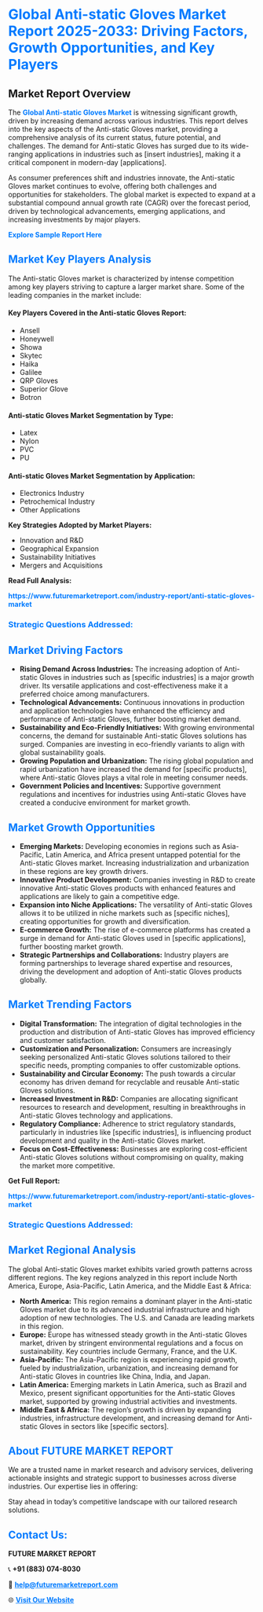 <h1 style="color: #007BFF;">Global Anti-static Gloves Market Report 2025-2033: Driving Factors, Growth Opportunities, and Key Players</h1>

<section id="overview">
<h2>Market Report Overview</h2>
<p>The <a href="https://www.futuremarketreport.com/industry-report/anti-static-gloves-market" style="color: #007BFF; text-decoration: none;"><strong>Global Anti-static Gloves Market</strong></a> is witnessing significant growth, driven by increasing demand across various industries. This report delves into the key aspects of the Anti-static Gloves market, providing a comprehensive analysis of its current status, future potential, and challenges. The demand for Anti-static Gloves has surged due to its wide-ranging applications in industries such as [insert industries], making it a critical component in modern-day [applications].</p>
<p>As consumer preferences shift and industries innovate, the Anti-static Gloves market continues to evolve, offering both challenges and opportunities for stakeholders. The global market is expected to expand at a substantial compound annual growth rate (CAGR) over the forecast period, driven by technological advancements, emerging applications, and increasing investments by major players.</p>
</section>

<section id="overview">
<p><a href="https://www.futuremarketreport.com/request-sample/reportId=88503" style="color: #007BFF; text-decoration: none;"><strong>Explore Sample Report Here</strong></a></p>
</section>

<section id="key-players">
<h2 style="color: #007BFF;">Market Key Players Analysis</h2>
<p>The Anti-static Gloves market is characterized by intense competition among key players striving to capture a larger market share. Some of the leading companies in the market include:</p>
<h4>Key Players Covered in the Anti-static Gloves Report:</h4>
<ul><li>Ansell</li><li>Honeywell</li><li>Showa</li><li>Skytec</li><li>Haika</li><li>Galilee</li><li>QRP Gloves</li><li>Superior Glove</li><li>Botron</li></ul>
<h4>Anti-static Gloves Market Segmentation by Type:</h4>
<ul><li>Latex</li><li>Nylon</li><li>PVC</li><li>PU</li></ul>

<h4>Anti-static Gloves Market Segmentation by Application:</h4>
<ul><li>Electronics Industry</li><li>Petrochemical Industry</li><li>Other Applications</li></ul>
<p><strong>Key Strategies Adopted by Market Players:</strong></p>
<ul>
<li>Innovation and R&D</li>
<li>Geographical Expansion</li>
<li>Sustainability Initiatives</li>
<li>Mergers and Acquisitions</li>
</ul>
</section>

<section>
<p><strong>Read Full Analysis: </strong></p><a href="https://www.futuremarketreport.com/industry-report/anti-static-gloves-market" style="color: #007BFF; text-decoration: none;"><strong>https://www.futuremarketreport.com/industry-report/anti-static-gloves-market</strong></a>
<h3 style="color: #007BFF;">Strategic Questions Addressed:</h3>
</section>

<section id="driving-factors">
<h2 style="color: #007BFF;">Market Driving Factors</h2>
<ul>
<li><strong>Rising Demand Across Industries:</strong> The increasing adoption of Anti-static Gloves in industries such as [specific industries] is a major growth driver. Its versatile applications and cost-effectiveness make it a preferred choice among manufacturers.</li>
<li><strong>Technological Advancements:</strong> Continuous innovations in production and application technologies have enhanced the efficiency and performance of Anti-static Gloves, further boosting market demand.</li>
<li><strong>Sustainability and Eco-Friendly Initiatives:</strong> With growing environmental concerns, the demand for sustainable Anti-static Gloves solutions has surged. Companies are investing in eco-friendly variants to align with global sustainability goals.</li>
<li><strong>Growing Population and Urbanization:</strong> The rising global population and rapid urbanization have increased the demand for [specific products], where Anti-static Gloves plays a vital role in meeting consumer needs.</li>
<li><strong>Government Policies and Incentives:</strong> Supportive government regulations and incentives for industries using Anti-static Gloves have created a conducive environment for market growth.</li>
</ul>
</section>

<section id="growth-opportunities">
<h2 style="color: #007BFF;">Market Growth Opportunities</h2>
<ul>
<li><strong>Emerging Markets:</strong> Developing economies in regions such as Asia-Pacific, Latin America, and Africa present untapped potential for the Anti-static Gloves market. Increasing industrialization and urbanization in these regions are key growth drivers.</li>
<li><strong>Innovative Product Development:</strong> Companies investing in R&D to create innovative Anti-static Gloves products with enhanced features and applications are likely to gain a competitive edge.</li>
<li><strong>Expansion into Niche Applications:</strong> The versatility of Anti-static Gloves allows it to be utilized in niche markets such as [specific niches], creating opportunities for growth and diversification.</li>
<li><strong>E-commerce Growth:</strong> The rise of e-commerce platforms has created a surge in demand for Anti-static Gloves used in [specific applications], further boosting market growth.</li>
<li><strong>Strategic Partnerships and Collaborations:</strong> Industry players are forming partnerships to leverage shared expertise and resources, driving the development and adoption of Anti-static Gloves products globally.</li>
</ul>
</section>

<section id="trending-factors">
<h2 style="color: #007BFF;">Market Trending Factors</h2>
<ul>
<li><strong>Digital Transformation:</strong> The integration of digital technologies in the production and distribution of Anti-static Gloves has improved efficiency and customer satisfaction.</li>
<li><strong>Customization and Personalization:</strong> Consumers are increasingly seeking personalized Anti-static Gloves solutions tailored to their specific needs, prompting companies to offer customizable options.</li>
<li><strong>Sustainability and Circular Economy:</strong> The push towards a circular economy has driven demand for recyclable and reusable Anti-static Gloves solutions.</li>
<li><strong>Increased Investment in R&D:</strong> Companies are allocating significant resources to research and development, resulting in breakthroughs in Anti-static Gloves technology and applications.</li>
<li><strong>Regulatory Compliance:</strong> Adherence to strict regulatory standards, particularly in industries like [specific industries], is influencing product development and quality in the Anti-static Gloves market.</li>
<li><strong>Focus on Cost-Effectiveness:</strong> Businesses are exploring cost-efficient Anti-static Gloves solutions without compromising on quality, making the market more competitive.</li>
</ul>
</section>

<section>
<p><strong>Get Full Report: </strong></p><a href="https://www.futuremarketreport.com/industry-report/anti-static-gloves-market" style="color: #007BFF; text-decoration: none;"><strong>https://www.futuremarketreport.com/industry-report/anti-static-gloves-market</strong></a>
<h3 style="color: #007BFF;">Strategic Questions Addressed:</h3>
</section>


<section id="regional-analysis">
<h2 style="color: #007BFF;">Market Regional Analysis</h2>
<p>The global Anti-static Gloves market exhibits varied growth patterns across different regions. The key regions analyzed in this report include North America, Europe, Asia-Pacific, Latin America, and the Middle East & Africa:</p>
<ul>
<li><strong>North America:</strong> This region remains a dominant player in the Anti-static Gloves market due to its advanced industrial infrastructure and high adoption of new technologies. The U.S. and Canada are leading markets in this region.</li>
<li><strong>Europe:</strong> Europe has witnessed steady growth in the Anti-static Gloves market, driven by stringent environmental regulations and a focus on sustainability. Key countries include Germany, France, and the U.K.</li>
<li><strong>Asia-Pacific:</strong> The Asia-Pacific region is experiencing rapid growth, fueled by industrialization, urbanization, and increasing demand for Anti-static Gloves in countries like China, India, and Japan.</li>
<li><strong>Latin America:</strong> Emerging markets in Latin America, such as Brazil and Mexico, present significant opportunities for the Anti-static Gloves market, supported by growing industrial activities and investments.</li>
<li><strong>Middle East & Africa:</strong> The region’s growth is driven by expanding industries, infrastructure development, and increasing demand for Anti-static Gloves in sectors like [specific sectors].</li>
</ul>
</section>

<footer>
<h2 style="color: #007BFF;">About FUTURE MARKET REPORT</h2>
<p>We are a trusted name in market research and advisory services, delivering actionable insights and strategic support to businesses across diverse industries. Our expertise lies in offering:</p>

<p>Stay ahead in today’s competitive landscape with our tailored research solutions.</p>

<h2 style="color: #007BFF;">Contact Us:</h2>
<p><strong>FUTURE MARKET REPORT</strong></p>
<p>📞 <strong>+91 (883) 074-8030</strong></p>
<p>📧 <strong><a href="mailto:help@futuremarketreport.com" style="color: #007BFF;">help@futuremarketreport.com</a></strong></p>
<p>🌐 <strong><a href="https://www.futuremarketreport.com/" style="color: #007BFF;">Visit Our Website</a></strong></p>
</footer>